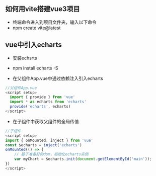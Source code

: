 ## 如何用vite搭建vue3项目

* 终端命令进入到项目文件夹，输入以下命令
* npm create vite@latest

## vue中引入echarts

* 安装echsrts
* npm install echarts -S

* 在父组件App.vue中通过依赖注入引入echarts

```js
//父组件App.vue
<script setup>
  import { provide } from 'vue'
  import * as echarts from 'echarts'
  provide('echarts', echarts)
</script>
```

* 在子组件中获取父组件的全局传值
```js
//子组件
<script setup>
import { onMounted, inject } from 'vue'
const $echarts = inject('echarts')
onMounted(() => {
    // 基于准备好的dom，初始化echarts实例
    var myChart = $echarts.init(document.getElementById('main'));
})
</script>
```
